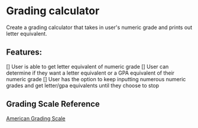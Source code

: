 # Grading calculator

Create a grading calculator that takes in user's numeric grade and prints out letter equivalent.

## Features:

[] User is able to get letter equivalent of numeric grade
[] User can determine if they want a letter equivalent or a GPA equivalent of their numeric grade
[] User has the option to keep inputting numerous numeric grades and get letter/gpa equivalents until they choose to stop

## Grading Scale Reference

[American Grading Scale](https://en.wikipedia.org/wiki/Academic_grading_in_the_United_States)
